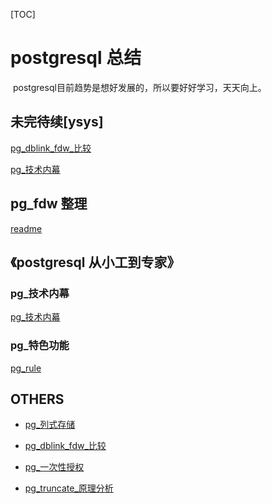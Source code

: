 [TOC]

# postgresql 总结

​	postgresql目前趋势是想好发展的，所以要好好学习，天天向上。







## 未完待续[ysys]

[pg_dblink_fdw_比较](../20180701/pg_dblink_fdw_比较.md)

[pg_技术内幕](../20180701/pg_技术内幕.md)





## pg_fdw 整理

[readme](../20180625/readme.md)



## 《postgresql 从小工到专家》



### pg_技术内幕

[pg_技术内幕](../20180701/pg_技术内幕.md)



### pg_特色功能

[pg_rule](../20180627/pg_rule.md)



## OTHERS



- [pg_列式存储](../20180628/pg_列式存储.md)

- [pg_dblink_fdw_比较](../20180701/pg_dblink_fdw_比较.md)

- [pg_一次性授权](../20180118/pg_一次性授权.md)

- [pg_truncate_原理分析](../20180204/pg_truncate_原理分析.md)

  